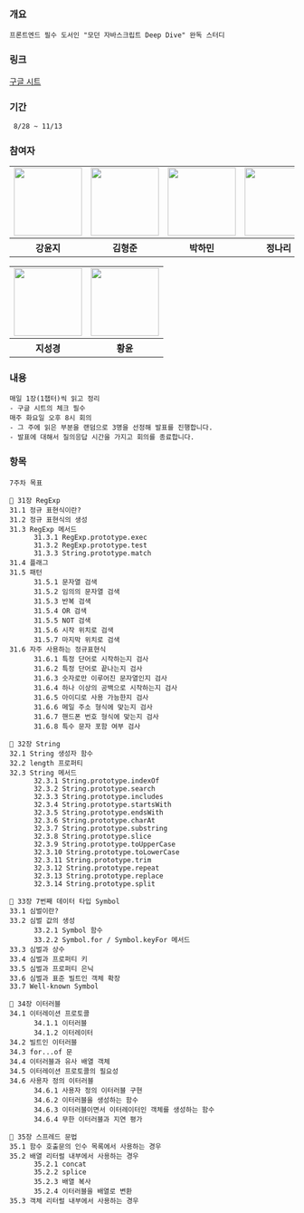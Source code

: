 ### 개요
```
프론트엔드 필수 도서인 "모던 자바스크립트 Deep Dive" 완독 스터디
```

### 링크
<a href="https://docs.google.com/spreadsheets/d/1-7V_po0-FyWRaT8_um9nPkDPbdeEb2qPtAo8PAUI5G8/edit?usp=sharing">구글 시트</a>

### 기간
```
 8/28 ~ 11/13
```

### 참여자

<table>
  <tr>
    <td>
      <a href="https://github.com/dbswl701">
        <img src="https://avatars.githubusercontent.com/u/73208914?s=96&v=4" width="120px" height="120px"/>
      </a>  
    </td>
     <td>
      <a href="https://github.com/hyungchunKim">
        <img src="https://avatars.githubusercontent.com/u/131167225?s=96&v=4" width="120px" height="120px"/>
      </a>  
    </td>
     <td>
      <a href="https://github.com/mintmin0320">
        <img src="https://avatars.githubusercontent.com/u/114549939?s=96&v=4" width="120px" height="120px"/>
      </a>  
    </td>
    <td>
      <a href="https://github.com/naringst">
        <img src="https://avatars.githubusercontent.com/u/92130993?s=96&v=4" width="120px" height="120px"/>
      </a>  
    </td>
  </tr>
  <tr>
    <th>
      강윤지
    </th>
    <th>
      김형준
    </th>
    <th>
      박하민
    </th>
    <th>
      정나리
    </th>
  </tr>
</table>

<table>
  <tr>
    
  <td>
      <a href="https://github.com/zivivle">
        <img src="https://avatars.githubusercontent.com/u/123868471?v=4" width="120px" height="120px"/>
      </a>
    </td>
    <td>
      <a href="https://github.com/summermong">
        <img src="https://avatars.githubusercontent.com/u/124887974?s=96&v=4" width="120px" height="120px"/>
      </a>
    </td>
  </tr>
  <tr>
    <th>
       지성경
    </th>
    <th>
       황윤
    </th>
  </tr>
</table>

### 내용
```
매일 1장(1챕터)씩 읽고 정리
- 구글 시트의 체크 필수
매주 화요일 오후 8시 회의
- 그 주에 읽은 부분을 랜덤으로 3명을 선정해 발표를 진행합니다.
- 발표에 대해서 질의응답 시간을 가지고 회의를 종료합니다.
```


### 항목
```
7주차 목표 

📌 31장 RegExp
31.1 정규 표현식이란?
31.2 정규 표현식의 생성
31.3 RegExp 메서드
      31.3.1 RegExp.prototype.exec
      31.3.2 RegExp.prototype.test
      31.3.3 String.prototype.match
31.4 플래그
31.5 패턴
      31.5.1 문자열 검색
      31.5.2 임의의 문자열 검색
      31.5.3 반복 검색
      31.5.4 OR 검색
      31.5.5 NOT 검색
      31.5.6 시작 위치로 검색
      31.5.7 마지막 위치로 검색
31.6 자주 사용하는 정규표현식
      31.6.1 특정 단어로 시작하는지 검사
      31.6.2 특정 단어로 끝나는지 검사
      31.6.3 숫자로만 이루어진 문자열인지 검사
      31.6.4 하나 이상의 공백으로 시작하는지 검사
      31.6.5 아이디로 사용 가능한지 검사
      31.6.6 메일 주소 형식에 맞는지 검사
      31.6.7 핸드폰 번호 형식에 맞는지 검사
      31.6.8 특수 문자 포함 여부 검사

📌 32장 String
32.1 String 생성자 함수
32.2 length 프로퍼티
32.3 String 메서드
      32.3.1 String.prototype.indexOf
      32.3.2 String.prototype.search
      32.3.3 String.prototype.includes
      32.3.4 String.prototype.startsWith
      32.3.5 String.prototype.endsWith
      32.3.6 String.prototype.charAt
      32.3.7 String.prototype.substring
      32.3.8 String.prototype.slice
      32.3.9 String.prototype.toUpperCase
      32.3.10 String.prototype.toLowerCase
      32.3.11 String.prototype.trim
      32.3.12 String.prototype.repeat
      32.3.13 String.prototype.replace
      32.3.14 String.prototype.split

📌 33장 7번째 데이터 타입 Symbol
33.1 심벌이란?
33.2 심벌 값의 생성
      33.2.1 Symbol 함수
      33.2.2 Symbol.for / Symbol.keyFor 메서드
33.3 심벌과 상수
33.4 심벌과 프로퍼티 키
33.5 심벌과 프로퍼티 은닉
33.6 심벌과 표준 빌트인 객체 확장
33.7 Well-known Symbol

📌 34장 이터러블
34.1 이터레이션 프로토콜
      34.1.1 이터러블
      34.1.2 이터레이터
34.2 빌트인 이터러블
34.3 for...of 문
34.4 이터러블과 유사 배열 객체
34.5 이터레이션 프로토콜의 필요성
34.6 사용자 정의 이터러블
      34.6.1 사용자 정의 이터러블 구현
      34.6.2 이터러블을 생성하는 함수
      34.6.3 이터러블이면서 이터레이터인 객체를 생성하는 함수
      34.6.4 무한 이터러블과 지연 평가

📌 35장 스프레드 문법
35.1 함수 호출문의 인수 목록에서 사용하는 경우
35.2 배열 리터럴 내부에서 사용하는 경우
      35.2.1 concat
      35.2.2 splice
      35.2.3 배열 복사
      35.2.4 이터러블을 배열로 변환
35.3 객체 리터럴 내부에서 사용하는 경우

```
